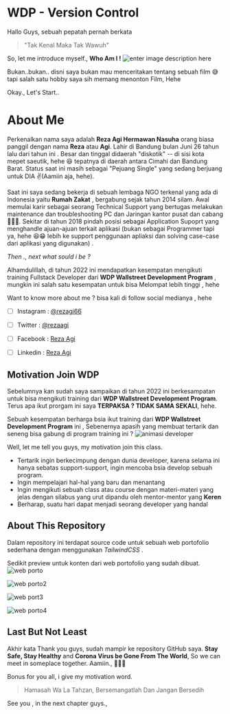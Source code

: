 # WDP - Version Control

Hallo Guys, sebuah pepatah pernah berkata 

> "Tak Kenal Maka Tak Wawuh"

So, let me introduce myself., **Who Am I !**
![enter image description here](https://lh3.googleusercontent.com/wZeDndyRW3u-K3WfssSpqkhttu7Ml_jV7Q-WZCjEF3tUR-sMOyfAKjzQ5b6fuCqLA-vnOgValV1QqszoVUhjRHpVn_RUV55zhPiK4ZYHN4z9vMvEqjhDOZ0z0vD4mFr76FTQJOwyXkunsixRBtbHjwCUAlzHgSkub4Zmjb3Wblcp-DLsEau9PXu-6I_ZKWKP4U6ZZ-B0AFR0MSmtibifjABmnzbGWES52tnHuqGNnjQYCKwMDGCDn-RLplK96Au_avE7qTlbR9K5DFxkypTC1FJM0poVS2reixbVW7n094_jB6E2pD5Kgtw0izY-MJcOYu5oQXWmu3Yov0Zb1RihK5BT7sRDlOesgaPMvMMk_M1W1lI5n55-1hKEgDFgxGhdxBExp4aUMvvqtuAveZQOIugDKNvixtA9LKxZFD8CC1KWDPQLR2m8YHNV1Po4tuwCpzQMZMISGmj_dSohzXYl90Sqmiijp5vJkH7aap9tUAoOtbz2x824rR7z5ZUZXhYk1bH3igHgFlX3xETsnAJ3gobIADsjQz1Dx1wmBvmM8QqDLHg_Fd-F7FdpTI80o_Qn-f9sCQxdWTGipglSBJq5MCLRlfFKu-63ZSOdX9jb54FMJAWeCfl1UaXFNBcD6Hs5bfYwUJe5osfuSiwOpzc-JjnyrYaZcPBsgdNTqy32QM5eI-MFgcCjyJQolZA8zyPP226aKDciXTEX-dM04W5VRlk=w591-h443-no?authuser=0)

Bukan..bukan.. disni saya bukan mau menceritakan tentang sebuah film 😅 tapi salah satu hobby saya sih memang menonton Film, Hehe

Okay., Let's Start..

# About Me

Perkenalkan nama saya adalah **Reza Agi Hermawan Nasuha**  orang biasa panggil dengan nama **Reza** atau **Agi**. Lahir di Bandung bulan Juni 26 tahun lalu dari tahun ini .  Besar dan tinggal didaerah "diskotik" -- di sisi kota mepet saeutik, hehe 😆 tepatnya di daerah antara Cimahi dan Bandung Barat.  Status saat ini masih sebagai "Pejuang Single" yang sedang berjuang untuk DIA ✌️(Aamiin aja, hehe).

Saat ini saya sedang bekerja di sebuah lembaga NGO terkenal yang ada di Indonesia yaitu **Rumah Zakat** , bergabung sejak tahun 2014 silam.  Awal memulai karir sebagai seorang Technical Support yang bertugas melakukan maintenance dan troubleshooting PC dan Jaringan  kantor pusat dan cabang 💪🏻🔥. Sekitar di tahun 2018 pindah posisi sebagai Application Supoprt yang menghandle ajuan-ajuan terkait aplikasi (bukan sebagai Programmer tapi ya, hehe 😆😁 lebih ke support penggunaan apliaksi dan solving case-case dari aplikasi yang digunakan) . 

*Then ., next what sould i be ?* 

Alhamdulillah, di tahun 2022 ini mendapatkan kesempatan mengikuti training Fullstack Developer dari **WDP Wallstreet Development Program**  , mungkin ini salah satu kesempatan untuk bisa Melompat lebih tinggi , hehe

Want to know more about me ? bisa kali di follow social medianya , hehe

 - [ ] Instagram 	: [@rezagi66](https://www.instagram.com/rezagi66)
 - [ ] Twitter 		:  [@rezaagi](https://twitter.com/rezaagi)
 - [ ] Facebook  	: [Reza Agi](https://www.facebook.com/reza.agi.3)
 - [ ] Linkedin      : [Reza Agi](https://www.linkedin.com/in/reza-agi-694aa788)


## Motivation Join WDP

Sebelumnya kan sudah saya sampaikan di tahun 2022 ini berkesampatan untuk bisa mengikuti training  dari  **WDP Wallstreet Development Program**. Terus apa ikut prorgam ini saya **TERPAKSA ? TIDAK SAMA SEKALI**, hehe.

Sebuah kesempatan berharga bsia ikut training dari  **WDP Wallstreet Development Program** ini , Sebenernya apasih yang membuat tertarik dan seneng bisa gabung di program training ini ?
![animasi developer](https://lh3.googleusercontent.com/Yx3Arvwog7lHkW7dCyRua46Yr1tMXnNKTNlmGVV93Ak3JJRhscv7dyaVf0SlygYWno3qRt87MK30aN1dyKc4ywuhL5C77UMWKlTfQTyIdd_g8RZKQhIIaCLQ37Ahy4Kpv2y4zhT-aACAecaa25BXlui4wk8AwsR0Odiiw2-aBv8DqvIAj3tyWK42LKbj0ms6Q-k26HM0PQpUx6rzTLIr2mdZabNPWPfMkl5obcVFv3R-Ek0gMFrFRdLr03E8JdXqr6VoSjf29V2kP1ExH6In9zt0BXsI5R8yc_2ro_phx4c0vYKed36D777Sc3UNZMxZZPeGYmyonmREzJGJSE3FkDYQmpg1wPxbbo5MMa_v2vgpmJLU1V8YfqI0Gljev1v-JoWT0J2qQg5m8xjhE9K0nKwl3czysUfZ8EkbPGEFtQr8zCQaKt4MHXgLtcEfjmJvTx6XyCHUCbkFMMMO542CggSdcL7LCb6DCtU2Y3K6dnLpK8-nd3s9utG4Lh96Yt7PlIB7vWubKOoXvG5GUBeabZy6fLiSiVz-5vfLox3ShhuSmKBCXb2wjA_-bs-yinJB8lBaNfkT9fglL9lQJZ-QMvXOd1Pn5rFkk62rKAK2xna14l66vToWzmqCBk4l7uGHo0x51Xz1Wio3P2LyRTphZPcGydiztvKBrNRp9CDZJ2TRw8vKe_MooQkSx1r1BXKluPAQsw6jGKG8vyijPQL5MDM=w682-h384-no?authuser=0)

Well, let me tell you guys, my motivation join this class.

 - Tertarik ingin berkecimpung dengan dunia developer, karena selama ini hanya sebatas support-support, ingin mencoba bsia develop sebuah program.
 - Ingin mempelajari hal-hal yang baru dan menantang
 - Ingin mengikuti sebuah class atau course dengan materi-materi yang jelas dengan silabus yang urut dipandu oleh mentor-mentor yang **Keren**
 - Berharap, suatu hari dapat menjadi seorang developer yang handal 
 

## About This Repository

Dalam repository ini terdapat source code untuk sebuah web portofolio sederhana dengan menggunakan *TailwindCSS* .  

Sedikit preview untuk konten dari web portofolio yang sudah dibuat.
![web porto](https://lh3.googleusercontent.com/Z4Kd0X8jm0ZAk0TgCMTpRB9q4X4Ddy11NB-4uLcrBfNr7Vx09BJQPixtqnzvlVNuLcMJlJS-QLqvKRX51lwBC2Hein9bwlBFV4QV28NBiRguGO0fdHAzJ7aVlHiAkEESSDEmOz4jCQ9jhhqvryPth_h7Z89ha4cwx7V1ZlMuVD1WikNKunEalwk19h8jpXddhhE6vTryLZpY_axJsXNJlOlfq_YSxeGamDCm-PAyDm3cRKFB_v09UxIUWUSOCeJD5uNKUZDWRDH9ooBjZAyuVxcF5GnmdoigSAc7AyG9g_oEZ66U5dQhZ7eIDKtc7kEJI8iMG9Ri5KJD5EcaXcl44mc-diCH1umsFjA1LvFn3mPPFpExBgNV_3rQiECVnlYN25k30yPxS4etv3EvFi55vJkBpm--rlJyBvKsgNUUZK-n4xlqC0kESH31Otn5PN-WoOOoK-voooKnjxtxc6ooNdNCLAEX0912C3DtT1wsOBV4lz1XMP95MPJibNnHqeF98diik1yH2a8j42eAsFWKrRGltj6RXg2KIjwdOZl0M-0D2kB62VFlgipxPj72qv_eo1eoxz3QxfXzxX0_bGxQiFkm4WSmpBPcPaewYcLOFWn07Mv5DRKdoGJnyDUGuz1rtvILyjBZliitU01ZgpM8TMDNvBc0MuyDcOTeBBK2-4OYj9aXrDwcQEueS9sK5kGWLurcTmbWTg2h7XlNv3cmj6M=w710-h368-no?authuser=0)

![web porto2](https://lh3.googleusercontent.com/N14-fO2Iczk73_ZQ3116e25NXu0HhKoLR11Qiw6B2YpsVaq1AZBmmfPFKE1kPq0vro8vy6y5_GprV3MQDfiCFMLu7yEXjQSuQdX8n7Wl-BgHszp2KnlZR_L-iGNxcL-TvimDgBAgBnnACOfY-ktXrQJPU3IhBy_6lz0Su-BxVoz_0UcPwWsKknk2Hklat6adIbmKRtjjYnAXps4IeUnlCf_r0Z-FTIMLDLEwRl4aGNw0lrjGSdnSgcpWCI--3y-oKQLcqUaYiTnM_8v_v0cUuaafTv2vaqTz2snvOtEQNiKv3YShdzmfK29WgTF3DZD8Tn0rkBDnzHLPYSM1ba7PoX1GbZO5yuDLqLeFDl05og89TDarJ_YP7t5jC-B4cZMIVh7XuLNXtvfOaqFoo9rY1bfqh2MreXGnoNAhPzeXUW4ROV9WHIDgLD9OqcN4XEoYhpnUi8nMqPGS5tIaf6uKz2lNT4RgZD80JhyZ2tBp_YIhaCkZJEyWOefwLdcN4ydKmO61BR2L9GcouKgbNRRZLFeEYoJGYcep3LqzEKatGnYjZZ6IpXKfbbEmf-fix1JdcOi3RRunAqW9Pz5T7XJNmYVn4vJqVp_6lCynApFi8QYivgVjs0k-o0eWiArZKB2zc6_sVifEEm6jkUYhQEq2OhJeKNXK4ZaWqCtKbiWQFaPfqxED5T9G7teo3zRfaTyMrjM2IL51zDuc1p-jV8rLSTc=w634-h413-no?authuser=0)

![web port3](https://lh3.googleusercontent.com/tkFOf4Bao-z659CeME0RWHU7YvS9rQ1GKS0Y7tH8Ornp8DU106Px3v8w0aIfFswvtIwhQqkG-79lN1BKW1VSqOoo0g3fnEhe5YFOc8w1DSgv7YAmKOdWR1-ILyP7thOKg3laaHoO6-rIF_mgQiN5Pjq-BaQ0xMn3S0eD0e2h0caa1VrPCPL78enacVnxzMVzO6Hx4Ky1GswG33PK5O5Si_s4SSxpc4rtQmlVB9jP2D44vg34g83EwxzJsVT-Hbko9HrDp8R7XBFg8cyx0U1OvPoEhEBUqgPtTvyoKdAsQHzoH3Wd8LxFIhSZPLvmLlol1hHk4vPFO9yigGw4r-SE82REvr6241cthMgVux_mlwkFPYL64Pkhke0nXuZsGKRGw7r4QdaopiLP2TYliN9t-1I0ck3pjO0pUErTlfWFUWAHzO5n4FukIIv3BnI7BfAcyrjCJS1_W4Xzpa6CJ7im9jaovqs9GNsAE_Vn_yCjQofOBeXqGcsljRbNFpFiB9pgOOF6t7Uc24yOilMYHhdpOzVPfIAiq9vcBfNAclrGo5_4ixzRyP3IoTTIR9s8RBHCCZDy8FC3St-blqH3o1-Ytr1q2IUo_yFO708EQadIQIeLdjp0wmTW7OoIZmwcZqljdX6agOwNUfx5INC5icWAD3PrecI5hfR2mfikoJKSYYELuiGdGx4S3IOclUPc1srOVVAfIqArWneFrJbheBWQGbc=w615-h426-no?authuser=0)

![web porto4](https://lh3.googleusercontent.com/4B8OzUTGejSiOIQfyIBz7xbhFBcI-YNNxLmYec-VZLhYSIoR2ZSX4b35OQGnAIZPY4eZGqHB5nMm6b8TXQOU5fO-F0nIPrxk0QEAvdsGNaRG3nY_x5gzHFlU7Qcx7YKIgjlfvNF37AibTBvKLuyfYfgDP792aOYBYvyqLtyizRWC88uYE_atLIbNH-lFqpFUNROlhgRu3iS0hGbbzfrjZZwCuz1KtKYjuIluph30KM_qNQISl4HRSrTi8rigfsZUknZ87tscs2WrTjBi7lokHn_DG1jtO2Du3vTwmBL9otV_2KvC2dc2THoLgHcYcVK1Tcdd9zkk7W__Pw-e3eA3Lu3d4NXatZJo5ZAEBIDnujjWimnCVf6wclRo7akrsk2LM5pQ7leg5aN_8HKLcbX-mpVf0nc_obI4rYnIOWmlkVhOYjCtA57LVxjprlfSenha9peQVZTv1uZDbp-oxoKwdvlt_p3x4pjGPqT_dVJmVanmGOmPUgVH53tM9c6mBAd-j60PHJHVdjOj9JwFGUHbHIMmRVYEZUv6mMrKudiTLO6jJNafSWYgwkF3hpSK-gqVwO2WKVZxYfOuJM36Cw5mxXlXC3xTDtdJH1ygVZiymmLPIR83tlyS1oK6SfGxPaiu2m2N2GB3LPDpwXlx9bu4qfcAy-dOPP1PCRtqJoTZUFbDJ4RsgvqXl-n3RiocoMIlB4Mn3q9Ql3O2ID-HUG8pclQ=w392-h668-no?authuser=0)

## Last But Not Least

Akhir kata Thank you guys, sudah mampir ke repository GitHub saya.  **Stay Safe, Stay Healthy** and **Corona Virus be Gone From The World**,  So we can meet in someplace together. Aamiin., 🙏🙏🙏

Bonus for you all, i give my motivation word.

> Hamasah Wa La Tahzan, Bersemangatlah Dan Jangan Bersedih

See you , in the next chapter  guys., 

